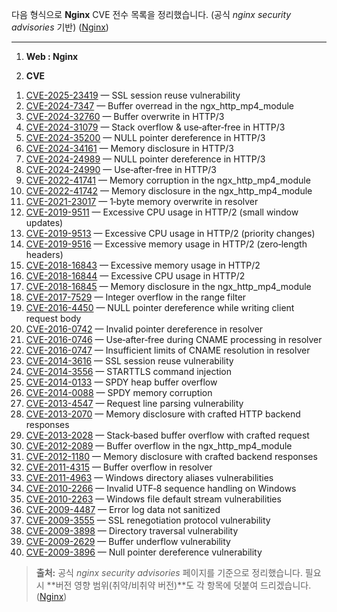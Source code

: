 다음 형식으로 **Nginx** CVE 전수 목록을 정리했습니다. (공식 *nginx security advisories* 기반) ([Nginx][1])

---

1. **Web : Nginx**

2. **CVE**

1) [CVE-2025-23419](https://www.cve.org/CVERecord?id=CVE-2025-23419) — SSL session reuse vulnerability
2) [CVE-2024-7347](https://www.cve.org/CVERecord?id=CVE-2024-7347) — Buffer overread in the ngx\_http\_mp4\_module
3) [CVE-2024-32760](https://www.cve.org/CVERecord?id=CVE-2024-32760) — Buffer overwrite in HTTP/3
4) [CVE-2024-31079](https://www.cve.org/CVERecord?id=CVE-2024-31079) — Stack overflow & use‑after‑free in HTTP/3
5) [CVE-2024-35200](https://www.cve.org/CVERecord?id=CVE-2024-35200) — NULL pointer dereference in HTTP/3
6) [CVE-2024-34161](https://www.cve.org/CVERecord?id=CVE-2024-34161) — Memory disclosure in HTTP/3
7) [CVE-2024-24989](https://www.cve.org/CVERecord?id=CVE-2024-24989) — NULL pointer dereference in HTTP/3
8) [CVE-2024-24990](https://www.cve.org/CVERecord?id=CVE-2024-24990) — Use‑after‑free in HTTP/3
9) [CVE-2022-41741](https://www.cve.org/CVERecord?id=CVE-2022-41741) — Memory corruption in the ngx\_http\_mp4\_module
10) [CVE-2022-41742](https://www.cve.org/CVERecord?id=CVE-2022-41742) — Memory disclosure in the ngx\_http\_mp4\_module
11) [CVE-2021-23017](https://www.cve.org/CVERecord?id=CVE-2021-23017) — 1‑byte memory overwrite in resolver
12) [CVE-2019-9511](https://www.cve.org/CVERecord?id=CVE-2019-9511) — Excessive CPU usage in HTTP/2 (small window updates)
13) [CVE-2019-9513](https://www.cve.org/CVERecord?id=CVE-2019-9513) — Excessive CPU usage in HTTP/2 (priority changes)
14) [CVE-2019-9516](https://www.cve.org/CVERecord?id=CVE-2019-9516) — Excessive memory usage in HTTP/2 (zero‑length headers)
15) [CVE-2018-16843](https://www.cve.org/CVERecord?id=CVE-2018-16843) — Excessive memory usage in HTTP/2
16) [CVE-2018-16844](https://www.cve.org/CVERecord?id=CVE-2018-16844) — Excessive CPU usage in HTTP/2
17) [CVE-2018-16845](https://www.cve.org/CVERecord?id=CVE-2018-16845) — Memory disclosure in the ngx\_http\_mp4\_module
18) [CVE-2017-7529](https://www.cve.org/CVERecord?id=CVE-2017-7529) — Integer overflow in the range filter
19) [CVE-2016-4450](https://www.cve.org/CVERecord?id=CVE-2016-4450) — NULL pointer dereference while writing client request body
20) [CVE-2016-0742](https://www.cve.org/CVERecord?id=CVE-2016-0742) — Invalid pointer dereference in resolver
21) [CVE-2016-0746](https://www.cve.org/CVERecord?id=CVE-2016-0746) — Use‑after‑free during CNAME processing in resolver
22) [CVE-2016-0747](https://www.cve.org/CVERecord?id=CVE-2016-0747) — Insufficient limits of CNAME resolution in resolver
23) [CVE-2014-3616](https://www.cve.org/CVERecord?id=CVE-2014-3616) — SSL session reuse vulnerability
24) [CVE-2014-3556](https://www.cve.org/CVERecord?id=CVE-2014-3556) — STARTTLS command injection
25) [CVE-2014-0133](https://www.cve.org/CVERecord?id=CVE-2014-0133) — SPDY heap buffer overflow
26) [CVE-2014-0088](https://www.cve.org/CVERecord?id=CVE-2014-0088) — SPDY memory corruption
27) [CVE-2013-4547](https://www.cve.org/CVERecord?id=CVE-2013-4547) — Request line parsing vulnerability
28) [CVE-2013-2070](https://www.cve.org/CVERecord?id=CVE-2013-2070) — Memory disclosure with crafted HTTP backend responses
29) [CVE-2013-2028](https://www.cve.org/CVERecord?id=CVE-2013-2028) — Stack‑based buffer overflow with crafted request
30) [CVE-2012-2089](https://www.cve.org/CVERecord?id=CVE-2012-2089) — Buffer overflow in the ngx\_http\_mp4\_module
31) [CVE-2012-1180](https://www.cve.org/CVERecord?id=CVE-2012-1180) — Memory disclosure with crafted backend responses
32) [CVE-2011-4315](https://www.cve.org/CVERecord?id=CVE-2011-4315) — Buffer overflow in resolver
33) [CVE-2011-4963](https://www.cve.org/CVERecord?id=CVE-2011-4963) — Windows directory aliases vulnerabilities
34) [CVE-2010-2266](https://www.cve.org/CVERecord?id=CVE-2010-2266) — Invalid UTF‑8 sequence handling on Windows
35) [CVE-2010-2263](https://www.cve.org/CVERecord?id=CVE-2010-2263) — Windows file default stream vulnerabilities
36) [CVE-2009-4487](https://www.cve.org/CVERecord?id=CVE-2009-4487) — Error log data not sanitized
37) [CVE-2009-3555](https://www.cve.org/CVERecord?id=CVE-2009-3555) — SSL renegotiation protocol vulnerability
38) [CVE-2009-3898](https://www.cve.org/CVERecord?id=CVE-2009-3898) — Directory traversal vulnerability
39) [CVE-2009-2629](https://www.cve.org/CVERecord?id=CVE-2009-2629) — Buffer underflow vulnerability
40) [CVE-2009-3896](https://www.cve.org/CVERecord?id=CVE-2009-3896) — Null pointer dereference vulnerability

> **출처:** 공식 *nginx security advisories* 페이지를 기준으로 정리했습니다. 필요 시 \*\*버전 영향 범위(취약/비취약 버전)\*\*도 각 항목에 덧붙여 드리겠습니다. ([Nginx][1])


[1]: https://nginx.org/en/security_advisories.html "nginx security advisories"
